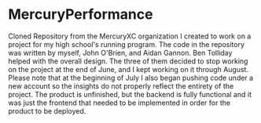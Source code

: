 # MercuryPerformance
Cloned Repository from the MercuryXC organization I created to work on a project for my high school's running program. 
The code in the repository was written by myself, John O'Brien, and Aidan Gannon. Ben Tolliday helped with the overall design. 
The three of them decided to stop working on the project at the end of June, and I kept working on it through August. 
Please note that at the beginning of July I also began pushing code under a new account so the insights do not properly reflect the entirety of the project. 
The product is unfinished, but the backend is fully functional and it was just the frontend that needed to be implemented in order for the product to be deployed.
